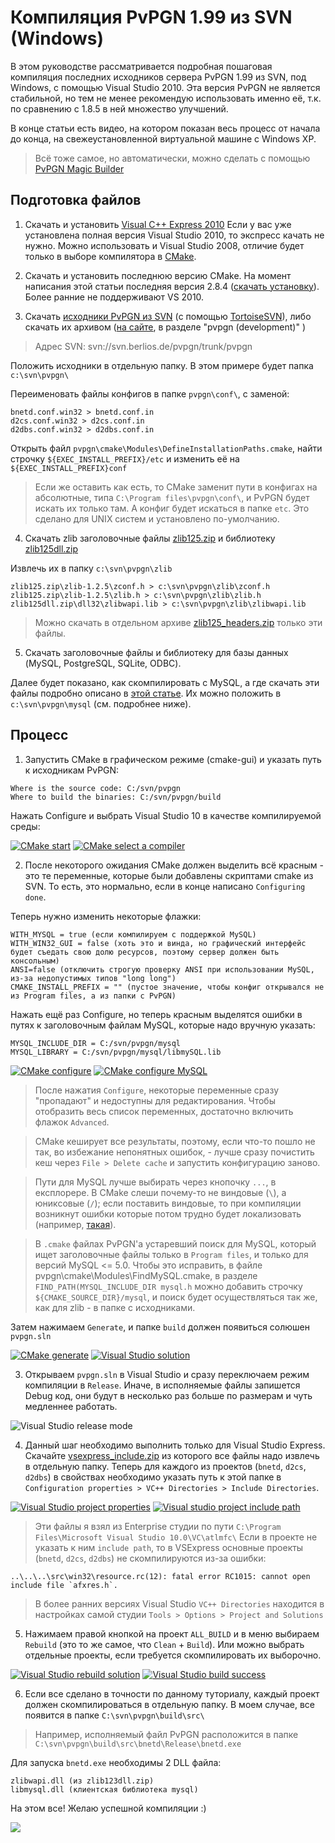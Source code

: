 Компиляция PvPGN 1.99 из SVN (Windows)
===

В этом руководстве рассматривается подробная пошаговая компиляция последних исходников сервера PvPGN 1.99 из SVN, под Windows, с помощью Visual Studio 2010. Эта версия PvPGN не является стабильной, но тем не менее рекомендую использовать именно её, т.к. по сравнению с 1.8.5 в ней множество улучшений. 

В конце статьи есть видео, на котором показан весь процесс от начала до конца, на свежеустановленной виртуальной машине с Windows XP. 


> Всё тоже самое, но автоматически, можно сделать с помощью [PvPGN Magic Builder][1]


Подготовка файлов
-----------------

1. Скачать и установить [Visual C++ Express 2010][2]
Если у вас уже установлена полная версия Visual Studio 2010, то экспресс качать не нужно. 
Можно использовать и Visual Studio 2008, отличие будет только в выборе компилятора в [CMake][3]. 

2. Скачать и установить последнюю версию CMake. На момент написания этой статьи последняя версия 2.8.4 ([скачать установку][4]). Более ранние не поддерживают VS 2010. 

3. Скачать [исходники PvPGN из SVN][5] (с помощью [TortoiseSVN][6]), либо скачать их архивом ([на сайте][7], в разделе   "pvpgn (development)" ) 
 > Адрес SVN: svn://svn.berlios.de/pvpgn/trunk/pvpgn

 
 Положить исходники в отдельную папку. В этом примере будет папка `c:\svn\pvpgn\`

 Переименовать файлы конфигов в папке `pvpgn\conf\`, с заменой:
 ```
 bnetd.conf.win32 > bnetd.conf.in 
 d2cs.conf.win32 > d2cs.conf.in 
 d2dbs.conf.win32 > d2dbs.conf.in 
 ```

 Открыть файл `pvpgn\cmake\Modules\DefineInstallationPaths.cmake`, найти строчку `${EXEC_INSTALL_PREFIX}/etc` и изменить  её на `${EXEC_INSTALL_PREFIX}conf`
 
 > Если же оставить как есть, то CMake заменит пути в конфигах на абсолютные, типа `C:\Program files\pvpgn\conf\`, и PvPGN будет искать их только там. А конфиг будет искаться в папке `etc`. Это сделано для UNIX систем и установлено по-умолчанию.

4. Скачать zlib заголовочные файлы [zlib125.zip][8] и библиотеку [zlib125dll.zip][9]

 Извлечь их в папку `c:\svn\pvpgn\zlib`
 ```
 zlib125.zip\zlib-1.2.5\zconf.h > c:\svn\pvpgn\zlib\zconf.h 
 zlib125.zip\zlib-1.2.5\zlib.h > c:\svn\pvpgn\zlib\zlib.h 
 zlib125dll.zip\dll32\zlibwapi.lib > c:\svn\pvpgn\zlib\zlibwapi.lib
 ```
 > Можно скачать в отдельном архиве [zlib125_headers.zip][10] только эти файлы.


5. Скачать заголовочные файлы и библиотеку для базы данных (MySQL, PostgreSQL, SQLite, ODBC). 

 Далее будет показано, как скомпилировать с MySQL, а где скачать эти файлы подробно описано в [этой статье][11]. 
 Их можно положить в `c:\svn\pvpgn\mysql` (см. подробнее ниже).



Процесс
-------
1. Запустить CMake в графическом режиме (cmake-gui) и указать путь к исходникам PvPGN:

 ```
 Where is the source code: C:/svn/pvpgn 
 Where to build the binaries: C:/svn/pvpgn/build
 ```

 Нажать Configure и выбрать Visual Studio 10 в качестве компилируемой среды: 
 
 [![CMake start](cmake_start_small.png)](cmake_start.png)
 [![CMake select a compiler](cmake_select_compiler_small.png)](cmake_select_compiler.png)
 

2. После некоторого ожидания CMake должен выделить всё красным - это те переменные, которые были добавлены скриптами cmake из SVN. То есть, это нормально, если в конце написано `Configuring done`. 

 Теперь нужно изменить некоторые флажки:
 ```
 WITH_MYSQL = true (если компилируем с поддержкой MySQL) 
 WITH_WIN32_GUI = false (хоть это и винда, но графический интерфейс будет съедать свою долю ресурсов, поэтому сервер должен быть консольным) 
 ANSI=false (отключить строгую проверку ANSI при использовании MySQL, из-за недопустимых типов "long long") 
 CMAKE_INSTALL_PREFIX = "" (пустое значение, чтобы конфиг открывался не из Program files, а из папки с PvPGN)
 ```

 Нажать ещё раз Configure, но теперь красным выделятся ошибки в путях к заголовочным файлам MySQL, которые надо вручную указать:
 ```
 MYSQL_INCLUDE_DIR = C:/svn/pvpgn/mysql 
 MYSQL_LIBRARY = C:/svn/pvpgn/mysql/libmySQL.lib
 ```

 [![CMake configure](cmake_configure_small.png)](cmake_configure.png)
 [![CMake configure MySQL](cmake_configure_mysql_small.png)](cmake_configure_mysql.png)
 

 > После нажатия `Configure`, некоторые переменные сразу "пропадают" и недоступны для редактирования. Чтобы отобразить весь список переменных, достаточно включить флажок `Advanced`. 

 > CMake кеширует все результаты, поэтому, если что-то пошло не так, во избежание непонятных ошибок, - лучше сразу почистить кеш через `File > Delete cache` и запустить конфигурацию заново. 

 > Пути для MySQL лучше выбирать через кнопочку `...`, в експлорере. В CMake слеши почему-то не виндовые (`\`), а юниксовые (`/`); если поставить виндовые, то при компиляции возникнут ошибки которые потом трудно будет локализовать (например, [такая][12]). 

 > В `.cmake` файлах PvPGN'a устаревший поиск для MySQL, который ищет заголовочные файлы только в `Program files`, и только для версий MySQL <= 5.0. 
 Чтобы это исправить, в файле pvpgn\cmake\Modules\FindMySQL.cmake, в разделе `FIND_PATH(MYSQL_INCLUDE_DIR mysql.h` можно добавить строчку `${CMAKE_SOURCE_DIR}/mysql`, и поиск будет осуществляться так же, как для zlib - в папке с исходниками.


 Затем нажимаем `Generate`, и папке `build` должен появиться солюшен `pvpgn.sln`

 [![CMake generate](cmake_generate_small.png)](cmake_generate.png)
 [![Visual Studio solution](vs_solution_file_small.png)](vs_solution_file.png)

3. Открываем `pvpgn.sln` в Visual Studio и сразу переключаем режим компиляции в `Release`. Иначе, в исполняемые файлы запишется Debug код, они будут в несколько раз больше по размерам и чуть медленнее работать. 

 ![Visual Studio release mode](vs_switch_release.png)

4. Данный шаг необходимо выполнить только для Visual Studio Express. 
 Скачайте [vsexpress_include.zip][13] из которого все файлы надо извлечь в отдельную папку. 
 Теперь для каждого из проектов (`bnetd`, `d2cs`, `d2dbs`) в свойствах необходимо указать путь к этой папке в `Configuration properties > VC++ Directories > Include Directories`. 

 [![Visual Studio project properties](vs_properties_small.png)](vs_properties.png)
 [![Visual studio project include path](vs_include_small.png)](vs_include.png)

 > Эти файлы я взял из Enterprise студии по пути `C:\Program Files\Microsoft Visual Studio 10.0\VC\atlmfc\` 
 > Если в проекте не указать к ним `include path`, то в VSExpress основные проекты (`bnetd`, `d2cs`, `d2dbs`) не скомпилируются из-за ошибки:
 ```
 ..\..\..\src\win32\resource.rc(12): fatal error RC1015: cannot open include file `afxres.h`.
 ```

 > В более ранних версиях Visual Studio `VC++ Directories` находится в настройках самой студии `Tools > Options > Project and Solutions`


5. Нажимаем правой кнопкой на проект `ALL_BUILD` и в меню выбираем `Rebuild` (это то же самое, что `Clean` + `Build`). Или можно выбрать отдельные проекты, если требуется скомпилировать их выборочно. 

 [![Visual Studio rebuild solution](vs_rebuild_small.png)](vs_rebuild.png)
 [![Visual Studio build success](vs_build_success_small.png)](vs_build_success.png)

6. Если все сделано в точности по данному туториалу, каждый проект должен скомпилироваться в отдельную папку. В моем случае, все появится в папке `C:\svn\pvpgn\build\src\`
 > Например, исполняемый файл PvPGN расположится в папке `C:\svn\pvpgn\build\src\bnetd\Release\bnetd.exe`

 Для запуска `bnetd.exe` необходимы 2 DLL файла:
 ```
 zlibwapi.dll (из zlib123dll.zip) 
 libmysql.dll (клиентская библиотека mysql) 
 ```

На этом все! Желаю успешной компиляции :) 

[![](youtube.png)](http://www.youtube.com/watch?feature=player_embedded&v=w2bx3rMf85M)



[1]: http://code.google.com/p/pvpgn-magic-builder
[2]: http://www.microsoft.com/visualstudio/ru-ru/products/2010-editions/visual-cpp-express
[3]: http://www.cmake.org/cmake/resources/software.html
[4]: http://www.cmake.org/files/v2.8/cmake-2.8.4-win32-x86.exe
[5]: http://developer.berlios.de/svn/?group_id=2291
[6]: http://tortoisesvn.net/downloads.html
[7]: http://developer.berlios.de/project/showfiles.php?group_id=2291
[8]: http://www.winimage.com/zLibDll/zlib125.zip
[9]: http://www.winimage.com/zLibDll/zlib125dll.zip
[10]: http://harpywar.com/files/items/pvpgn/zlib125_headers.zip
[11]: http://harpywar.com/?a=articles&b=2&c=1&d=70
[12]: http://forums.pvpgn.org/index.php?topic=103.msg16587#msg16587
[13]: http://harpywar.com/files/items/pvpgn/vsexpress_include.zip




